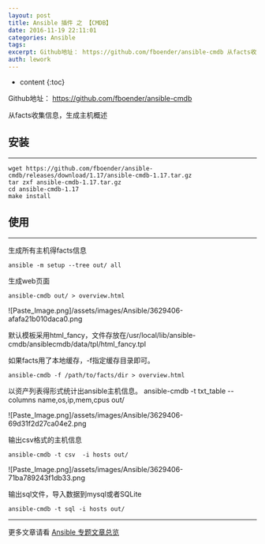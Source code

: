```yaml
---
layout: post
title: Ansible 插件 之 【CMDB】
date: 2016-11-19 22:11:01
categories: Ansible
tags:
excerpt: Github地址： https://github.com/fboender/ansible-cmdb 从facts收集信息，生成主机概述 安装 ...
auth: lework
---
```

* content
{:toc}

Github地址： https://github.com/fboender/ansible-cmdb

从facts收集信息，生成主机概述

## 安装
---
```
wget https://github.com/fboender/ansible-cmdb/releases/download/1.17/ansible-cmdb-1.17.tar.gz
tar zxf ansible-cmdb-1.17.tar.gz 
cd ansible-cmdb-1.17
make install
```

## 使用
---

生成所有主机得facts信息
```
ansible -m setup --tree out/ all
```

生成web页面
```
ansible-cmdb out/ > overview.html
```

![Paste_Image.png]/assets/images/Ansible/3629406-afafa21b010daca0.png

默认模板采用html_fancy，文件存放在/usr/local/lib/ansible-cmdb/ansiblecmdb/data/tpl/html_fancy.tpl

如果facts用了本地缓存，-f指定缓存目录即可。
```
ansible-cmdb -f /path/to/facts/dir > overview.html
```

以资产列表得形式统计出ansible主机信息。
ansible-cmdb -t txt_table --columns name,os,ip,mem,cpus out/

![Paste_Image.png]/assets/images/Ansible/3629406-69d31f2d27ca04e2.png


输出csv格式的主机信息
```
ansible-cmdb -t csv  -i hosts out/
```

![Paste_Image.png]/assets/images/Ansible/3629406-71ba789243f1db33.png

输出sql文件，导入数据到mysql或者SQLite
```
ansible-cmdb -t sql -i hosts out/
```

---
更多文章请看 [Ansible 专题文章总览](http://www.jianshu.com/p/c56a88b103f8)

